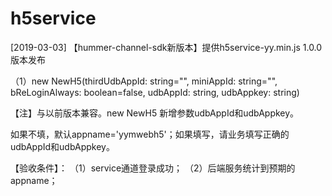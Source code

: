 # h5service

[2019-03-03] 【hummer-channel-sdk新版本】提供h5service-yy.min.js  1.0.0版本发布

（1）new NewH5(thirdUdbAppId: string="", miniAppId: string="", bReLoginAlways: boolean=false, udbAppId: string, udbAppkey: string)

【注】与以前版本兼容。new NewH5 新增参数udbAppId和udbAppkey。

如果不填，默认appname='yymwebh5'；如果填写，请业务填写正确的udbAppId和udbAppkey。

【验收条件】：
	（1）service通道登录成功；
	（2）后端服务统计到预期的appname；